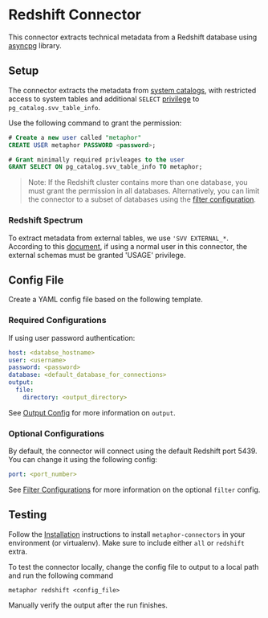 # Redshift Connector

This connector extracts technical metadata from a Redshift database using [asyncpg](https://github.com/MagicStack/asyncpg) library.

## Setup

The connector extracts the metadata from [system catalogs](https://docs.aws.amazon.com/redshift/latest/dg/c_intro_catalog_views.html), with restricted access to system tables and additional `SELECT` [privilege](https://www.postgresql.org/docs/current/ddl-priv.html) to `pg_catalog.svv_table_info`.  

Use the following command to grant the permission:

```sql
# Create a new user called "metaphor"
CREATE USER metaphor PASSWORD <password>;

# Grant minimally required privleages to the user
GRANT SELECT ON pg_catalog.svv_table_info TO metaphor;
```

> Note: If the Redshift cluster contains more than one database, you must grant the permission in all databases. Alternatively, you can limit the connector to a subset of databases using the [filter configuration](../common/docs/filter.md).

### Redshift Spectrum

To extract metadata from external tables, we use `'SVV EXTERNAL_*`.
According to this [document](https://docs.aws.amazon.com/redshift/latest/dg/r_SVV_EXTERNAL_TABLES.html), if using a normal user in this connector,
 the external schemas must be granted 'USAGE' privilege.

## Config File

Create a YAML config file based on the following template.

### Required Configurations

If using user password authentication:

```yaml
host: <databse_hostname>
user: <username>
password: <password>
database: <default_database_for_connections>
output:
  file:
    directory: <output_directory>
```

See [Output Config](../common/docs/output.md) for more information on `output`.

### Optional Configurations

By default, the connector will connect using the default Redshift port 5439. You can change it using the following config:

```yaml
port: <port_number>
```

See [Filter Configurations](../common/docs/filter.md) for more information on the optional `filter` config.

## Testing

Follow the [Installation](../../README.md) instructions to install `metaphor-connectors` in your environment (or virtualenv). Make sure to include either `all` or `redshift` extra.

To test the connector locally, change the config file to output to a local path and run the following command

```shell
metaphor redshift <config_file>
```

Manually verify the output after the run finishes.
